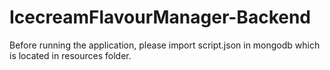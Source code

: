 # IcecreamFlavourManager-Backend

 Before running the application, please import script.json in mongodb which is located in resources folder.
